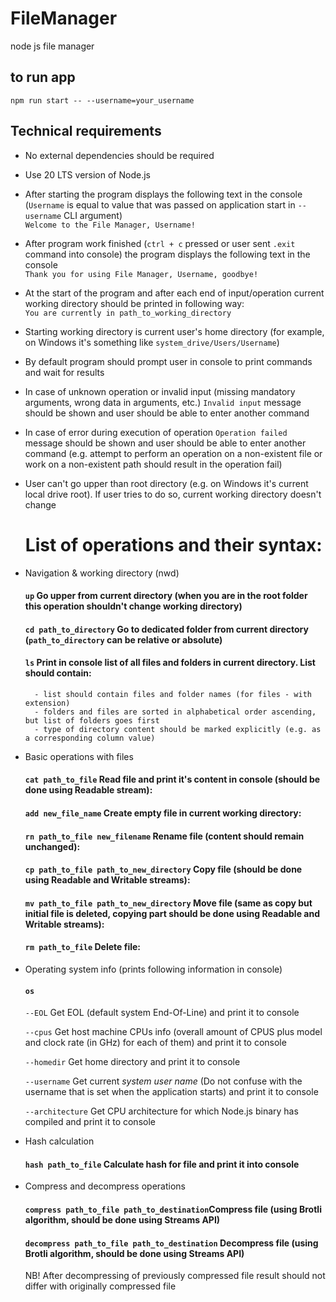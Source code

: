 # FileManager
node js file manager

## to run app 
` npm run start -- --username=your_username `

## Technical requirements

- No external dependencies should be required
- Use 20 LTS version of Node.js

- After starting the program displays the following text in the console (`Username` is equal to value that was passed on application start in `--username` CLI argument)  
`Welcome to the File Manager, Username!`  
- After program work finished (`ctrl + c` pressed or user sent `.exit` command into console) the program displays the following text in the console  
`Thank you for using File Manager, Username, goodbye!`  
- At the start of the program and after each end of input/operation current working directory should be printed in following way:  
`You are currently in path_to_working_directory`  
- Starting working directory is current user's home directory (for example, on Windows it's something like `system_drive/Users/Username`)
- By default program should prompt user in console to print commands and wait for results  
- In case of unknown operation or invalid input (missing mandatory arguments, wrong data in arguments, etc.) `Invalid input` message should be shown and user should be able to enter another command
- In case of error during execution of operation `Operation failed` message should be shown and user should be able to enter another command (e.g. attempt to perform an operation on a non-existent file or work on a non-existent path should result in the operation fail)
- User can't go upper than root directory (e.g. on Windows it's current local drive root). If user tries to do so, current working directory doesn't change  
   # List of operations and their syntax:
- Navigation & working directory (nwd)
  
    #### ` up ` Go upper from current directory (when you are in the root folder this operation shouldn't change working directory)  
 
    #### ` cd path_to_directory ` Go to dedicated folder from current directory (`path_to_directory` can be relative or absolute)


    #### ` ls ` Print in console list of all files and folders in current directory. List should contain:
        - list should contain files and folder names (for files - with extension)
        - folders and files are sorted in alphabetical order ascending, but list of folders goes first
        - type of directory content should be marked explicitly (e.g. as a corresponding column value)

- Basic operations with files
    #### ` cat path_to_file ` Read file and print it's content in console (should be done using Readable stream): 
  
    #### ` add new_file_name ` Create empty file in current working directory: 

    #### ` rn path_to_file new_filename ` Rename file (content should remain unchanged): 
    
    #### ` cp path_to_file path_to_new_directory ` Copy file (should be done using Readable and Writable streams): 
   
    #### ` mv path_to_file path_to_new_directory ` Move file (same as copy but initial file is deleted, copying part should be done using Readable and Writable streams): 
 
    #### ` rm path_to_file ` Delete file: 

- Operating system info (prints following information in console)

    #### ` os `
    ` --EOL ` Get EOL (default system End-Of-Line) and print it to console  
 
    ` --cpus ` Get host machine CPUs info (overall amount of CPUS plus model and clock rate (in GHz) for each of them) and print it to console  
    
   ` --homedir ` Get home directory and print it to console  
   
    ` --username ` Get current *system user name* (Do not confuse with the username that is set when the application starts) and print it to console  
   
   ` --architecture ` Get CPU architecture for which Node.js binary has compiled and print it to console  
   
- Hash calculation  
    #### ` hash path_to_file ` Calculate hash for file and print it into console  
    
- Compress and decompress operations 
    #### ` compress path_to_file path_to_destination `Compress file (using Brotli algorithm, should be done using Streams API)  
    
    ####  ` decompress path_to_file path_to_destination ` Decompress file (using Brotli algorithm, should be done using Streams API)  
     
    NB! After decompressing of previously compressed file result should not differ with originally compressed file
    
